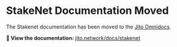 # StakeNet Documentation Moved

The Stakenet documentation has been moved to the [Jito Omnidocs](https://github.com/jito-foundation/jito-omnidocs/tree/master/stakenet).

**📖 View the documentation:** [jito.network/docs/stakenet](https://jito.network/docs/stakenet) 